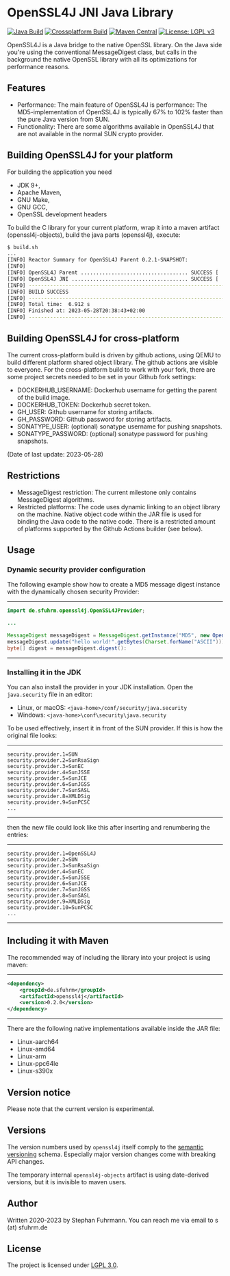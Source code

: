 OpenSSL4J JNI Java Library
===================
[![Java Build](https://github.com/sfuhrm/openssl4j/actions/workflows/build-java.yml/badge.svg)](https://github.com/sfuhrm/openssl4j/actions/workflows/build-java.yml)
[![Crossplatform Build](https://github.com/sfuhrm/openssl4j/actions/workflows/build-crossplatform.yml/badge.svg)](https://github.com/sfuhrm/openssl4j/actions/workflows/build-crossplatform.yml)
[![Maven Central](https://maven-badges.herokuapp.com/maven-central/de.sfuhrm/openssl4j/badge.svg)](https://maven-badges.herokuapp.com/maven-central/de.sfuhrm/openssl4j) 
[![License: LGPL v3](https://img.shields.io/badge/License-LGPL%20v3-blue.svg)](https://www.gnu.org/licenses/lgpl-3.0)

OpenSSL4J is a Java bridge to the native OpenSSL library. On the Java side you're
using the conventional MessageDigest class, but calls in the
background the native OpenSSL library with all its
optimizations for performance reasons.

## Features

* Performance: The main feature of OpenSSL4J is performance: The MD5-implementation of OpenSSL4J is
typically 67% to 102% faster than the pure Java version from SUN.
* Functionality: There are some algorithms available in OpenSSL4J that are not available in the normal SUN crypto provider.

## Building OpenSSL4J for your platform

For building the application you need

* JDK 9+,
* Apache Maven,
* GNU Make,
* GNU GCC,
* OpenSSL development headers

To build the C library for your current platform, wrap it into a maven artifact (openssl4j-objects), build the java parts (openssl4j), execute:

```bash
$ build.sh
...
[INFO] Reactor Summary for OpenSSL4J Parent 0.2.1-SNAPSHOT:
[INFO] 
[INFO] OpenSSL4J Parent ................................... SUCCESS [  0.953 s]
[INFO] OpenSSL4J JNI ...................................... SUCCESS [  5.859 s]
[INFO] ------------------------------------------------------------------------
[INFO] BUILD SUCCESS
[INFO] ------------------------------------------------------------------------
[INFO] Total time:  6.912 s
[INFO] Finished at: 2023-05-28T20:38:43+02:00
[INFO] ------------------------------------------------------------------------    
```

## Building OpenSSL4J for cross-platform

The current cross-platform build is driven by github actions, using QEMU
to build different platform shared object library.
The github actions are visible to everyone.
For the cross-platform build to work with your fork, there
are some project secrets needed to be set in your
Github fork settings:

* DOCKERHUB_USERNAME: Dockerhub username for getting the parent of the build image.
* DOCKERHUB_TOKEN: Dockerhub secret token.
* GH_USER: Github username for storing artifacts.
* GH_PASSWORD: Github password for storing artifacts.
* SONATYPE_USER: (optional) sonatype username for pushing snapshots.
* SONATYPE_PASSWORD: (optional) sonatype password for pushing snapshots.

(Date of last update: 2023-05-28)

## Restrictions

* MessageDigest restriction: The current milestone only contains MessageDigest algorithms.
* Restricted platforms: The code uses dynamic linking to an object library on the machine.
  Native object code within the JAR file is used for binding the Java code to the native code.
  There is a restricted amount of platforms supported by the Github Actions
  builder (see below).

## Usage

### Dynamic security provider configuration

The following example show how to create a MD5 message digest instance with the
dynamically chosen security Provider:

---------------------------------------

```java
import de.sfuhrm.openssl4j.OpenSSL4JProvider;

...

MessageDigest messageDigest = MessageDigest.getInstance("MD5", new OpenSSL4JProvider());
messageDigest.update("hello world!".getBytes(Charset.forName("ASCII")));
byte[] digest = messageDigest.digest():
```

---------------------------------------

### Installing it in the JDK

You can also install the provider in your JDK installation. Open the `java.security` file in an editor:

* Linux, or macOS: `<java-home>/conf/security/java.security`
* Windows: `<java-home>\conf\security\java.security`

To be used effectively, insert it in front of the SUN provider. If this is how the original file looks:

---------------------------------------

```
security.provider.1=SUN
security.provider.2=SunRsaSign
security.provider.3=SunEC
security.provider.4=SunJSSE
security.provider.5=SunJCE
security.provider.6=SunJGSS
security.provider.7=SunSASL
security.provider.8=XMLDSig
security.provider.9=SunPCSC
...
```

---------------------------------------

then the new file could look like this after inserting and renumbering the entries:

---------------------------------------

```
security.provider.1=OpenSSL4J
security.provider.2=SUN
security.provider.3=SunRsaSign
security.provider.4=SunEC
security.provider.5=SunJSSE
security.provider.6=SunJCE
security.provider.7=SunJGSS
security.provider.8=SunSASL
security.provider.9=XMLDSig
security.provider.10=SunPCSC
...
```

---------------------------------------

## Including it with Maven

The recommended way of including the library into your project is using maven:

---------------------------------------

```xml
<dependency>
    <groupId>de.sfuhrm</groupId>
    <artifactId>openssl4j</artifactId>
    <version>0.2.0</version>
</dependency>
```

---------------------------------------

There are the following native implementations available inside the JAR file:

* Linux-aarch64
* Linux-amd64
* Linux-arm
* Linux-ppc64le
* Linux-s390x

## Version notice

Please note that the current version is experimental.

## Versions

The version numbers used by `openssl4j` itself comply to the
[semantic versioning](https://semver.org/) schema.
Especially major version changes come with breaking API
changes.

The temporary internal `openssl4j-objects` artifact is using
date-derived versions, but it is invisible to maven users.

## Author

Written 2020-2023 by Stephan Fuhrmann. You can reach me via email to s (at) sfuhrm.de

## License

The project is licensed under [LGPL 3.0](https://www.gnu.org/licenses/lgpl-3.0.en.html).
